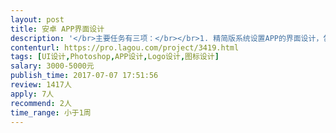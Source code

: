 ```yaml
---                
layout: post       
title: 安卓 APP界面设计           
description: '</br>主要任务有三项：</br></br>1. 精简版系统设置APP的界面设计，包括主界面和锁屏设置两个界面。（该软件只有蓝牙、wifi等七个设置项，每个设置项的具体设置功能使用系统自带的界面，因此只需设计两个页面即可） </br>2. 教学软件消息通知的Widget界面设计 </br>3. 开发所需要的切图</br>'     
contenturl: https://pro.lagou.com/project/3419.html      
tags: [UI设计,Photoshop,APP设计,Logo设计,图标设计]            
salary: 3000-5000元          
publish_time: 2017-07-07 17:51:56         
review: 1417人                   
apply: 7人                   
recommend: 2人                   
time_range: 小于1周              
---                 
```

